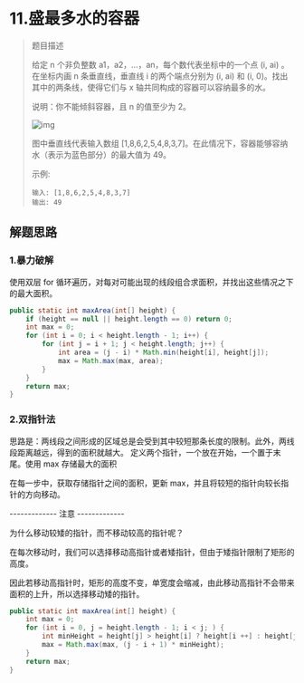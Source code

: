# 11.盛最多水的容器

> 题目描述
>
> 给定 n 个非负整数 a1，a2，...，an，每个数代表坐标中的一个点 (i, ai) 。在坐标内画 n 条垂直线，垂直线 i 的两个端点分别为 (i, ai) 和 (i, 0)。找出其中的两条线，使得它们与 x 轴共同构成的容器可以容纳最多的水。
>
> 说明：你不能倾斜容器，且 n 的值至少为 2。
>
> ![img](https://aliyun-lc-upload.oss-cn-hangzhou.aliyuncs.com/aliyun-lc-upload/uploads/2018/07/25/question_11.jpg)
>
> 图中垂直线代表输入数组 [1,8,6,2,5,4,8,3,7]。在此情况下，容器能够容纳水（表示为蓝色部分）的最大值为 49。
> 
> 示例:
>
> ```
> 输入: [1,8,6,2,5,4,8,3,7]
> 输出: 49
> ```

## 解题思路

### 1.暴力破解

使用双层 for 循环遍历，对每对可能出现的线段组合求面积，并找出这些情况之下的最大面积。

```java
public static int maxArea(int[] height) {
    if (height == null || height.length == 0) return 0;
    int max = 0;
    for (int i = 0; i < height.length - 1; i++) {
        for (int j = i + 1; j < height.length; j++) {
            int area = (j - i) * Math.min(height[i], height[j]);
            max = Math.max(max, area);
        }
    }
    return max;
}
```

### 2.双指针法

思路是：两线段之间形成的区域总是会受到其中较短那条长度的限制。此外，两线段距离越远，得到的面积就越大。
定义两个指针，一个放在开始，一个置于末尾。使用 max 存储最大的面积

在每一步中，获取存储指针之间的面积，更新 max，并且将较短的指针向较长指针的方向移动。

------------- 注意 -------------

为什么移动较矮的指针，而不移动较高的指针呢？

在每次移动时，我们可以选择移动高指针或者矮指针，但由于矮指针限制了矩形的高度。

因此若移动高指针时，矩形的高度不变，单宽度会缩减，由此移动高指针不会带来面积的上升，所以选择移动矮的指针。

```java
public static int maxArea(int[] height) {
    int max = 0;
    for (int i = 0, j = height.length - 1; i < j; ) {
        int minHeight = height[j] > height[i] ? height[i ++] : height[j --];
        max = Math.max(max, (j - i + 1) * minHeight);
    }
    return max;
}
```
